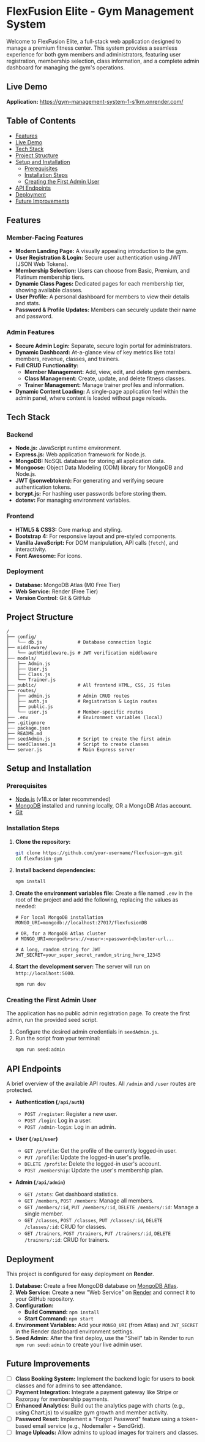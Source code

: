 # FlexFusion Elite - Gym Management System

Welcome to FlexFusion Elite, a full-stack web application designed to manage a premium fitness center. This system provides a seamless experience for both gym members and administrators, featuring user registration, membership selection, class information, and a complete admin dashboard for managing the gym's operations.

 ## Live Demo
**Application:** https://gym-management-system-1-s1km.onrender.com/

## Table of Contents
- [Features](#features)
- [Live Demo](#live-demo)
- [Tech Stack](#tech-stack)
- [Project Structure](#project-structure)
- [Setup and Installation](#setup-and-installation)
  - [Prerequisites](#prerequisites)
  - [Installation Steps](#installation-steps)
  - [Creating the First Admin User](#creating-the-first-admin-user)
- [API Endpoints](#api-endpoints)
- [Deployment](#deployment)
- [Future Improvements](#future-improvements)

## Features

### Member-Facing Features
- **Modern Landing Page:** A visually appealing introduction to the gym.
- **User Registration & Login:** Secure user authentication using JWT (JSON Web Tokens).
- **Membership Selection:** Users can choose from Basic, Premium, and Platinum membership tiers.
- **Dynamic Class Pages:** Dedicated pages for each membership tier, showing available classes.
- **User Profile:** A personal dashboard for members to view their details and stats.
- **Password & Profile Updates:** Members can securely update their name and password.

### Admin Features
- **Secure Admin Login:** Separate, secure login portal for administrators.
- **Dynamic Dashboard:** At-a-glance view of key metrics like total members, revenue, classes, and trainers.
- **Full CRUD Functionality:**
    - **Member Management:** Add, view, edit, and delete gym members.
    - **Class Management:** Create, update, and delete fitness classes.
    - **Trainer Management:** Manage trainer profiles and information.
- **Dynamic Content Loading:** A single-page application feel within the admin panel, where content is loaded without page reloads.


## Tech Stack

### Backend
- **Node.js:** JavaScript runtime environment.
- **Express.js:** Web application framework for Node.js.
- **MongoDB:** NoSQL database for storing all application data.
- **Mongoose:** Object Data Modeling (ODM) library for MongoDB and Node.js.
- **JWT (jsonwebtoken):** For generating and verifying secure authentication tokens.
- **bcrypt.js:** For hashing user passwords before storing them.
- **dotenv:** For managing environment variables.

### Frontend
- **HTML5 & CSS3:** Core markup and styling.
- **Bootstrap 4:** For responsive layout and pre-styled components.
- **Vanilla JavaScript:** For DOM manipulation, API calls (`fetch`), and interactivity.
- **Font Awesome:** For icons.

### Deployment
- **Database:** MongoDB Atlas (M0 Free Tier)
- **Web Service:** Render (Free Tier)
- **Version Control:** Git & GitHub

## Project Structure
```
/
├── config/
│   └── db.js             # Database connection logic
├── middleware/
│   └── authMiddleware.js # JWT verification middleware
├── models/
│   ├── Admin.js
│   ├── User.js
│   ├── Class.js
│   └── Trainer.js
├── public/               # All frontend HTML, CSS, JS files
├── routes/
│   ├── admin.js          # Admin CRUD routes
│   ├── auth.js           # Registration & Login routes
│   ├── public.js        
│   └── user.js           # Member-specific routes
├── .env                  # Environment variables (local)
├── .gitignore
├── package.json
├── README.md
├── seedAdmin.js          # Script to create the first admin
├── seedClasses.js        # Script to create classes
└── server.js             # Main Express server
```

## Setup and Installation

### Prerequisites
- [Node.js](https://nodejs.org/) (v18.x or later recommended)
- [MongoDB](https://www.mongodb.com/try/download/community) installed and running locally, OR a MongoDB Atlas account.
- [Git](https://git-scm.com/)

### Installation Steps

1.  **Clone the repository:**
    ```bash
    git clone https://github.com/your-username/flexfusion-gym.git
    cd flexfusion-gym
    ```

2.  **Install backend dependencies:**
    ```bash
    npm install
    ```

3.  **Create the environment variables file:**
    Create a file named `.env` in the root of the project and add the following, replacing the values as needed:
    ```
    # For local MongoDB installation
    MONGO_URI=mongodb://localhost:27017/flexfusionDB

    # OR, for a MongoDB Atlas cluster
    # MONGO_URI=mongodb+srv://<user>:<password>@cluster-url...

    # A long, random string for JWT
    JWT_SECRET=your_super_secret_random_string_here_12345
    ```

4.  **Start the development server:**
    The server will run on `http://localhost:5000`.
    ```bash
    npm run dev
    ```

### Creating the First Admin User
The application has no public admin registration page. To create the first admin, run the provided seed script.

1.  Configure the desired admin credentials in `seedAdmin.js`.
2.  Run the script from your terminal:
    ```bash
    npm run seed:admin
    ```

## API Endpoints
A brief overview of the available API routes. All `/admin` and `/user` routes are protected.

- **Authentication (`/api/auth`)**
  - `POST /register`: Register a new user.
  - `POST /login`: Log in a user.
  - `POST /admin-login`: Log in an admin.

- **User (`/api/user`)**
  - `GET /profile`: Get the profile of the currently logged-in user.
  - `PUT /profile`: Update the logged-in user's profile.
  - `DELETE /profile`: Delete the logged-in user's account.
  - `POST /membership`: Update the user's membership plan.

- **Admin (`/api/admin`)**
  - `GET /stats`: Get dashboard statistics.
  - `GET /members`, `POST /members`: Manage all members.
  - `GET /members/:id`, `PUT /members/:id`, `DELETE /members/:id`: Manage a single member.
  - `GET /classes`, `POST /classes`, `PUT /classes/:id`, `DELETE /classes/:id`: CRUD for classes.
  - `GET /trainers`, `POST /trainers`, `PUT /trainers/:id`, `DELETE /trainers/:id`: CRUD for trainers.

## Deployment
This project is configured for easy deployment on **Render**.

1.  **Database:** Create a free MongoDB database on [MongoDB Atlas](https://www.mongodb.com/cloud/atlas/).
2.  **Web Service:** Create a new "Web Service" on [Render](https://render.com) and connect it to your GitHub repository.
3.  **Configuration:**
    - **Build Command:** `npm install`
    - **Start Command:** `npm start`
4.  **Environment Variables:** Add your `MONGO_URI` (from Atlas) and `JWT_SECRET` in the Render dashboard environment settings.
5.  **Seed Admin:** After the first deploy, use the "Shell" tab in Render to run `npm run seed:admin` to create your live admin user.

## Future Improvements
- [ ] **Class Booking System:** Implement the backend logic for users to book classes and for admins to see attendance.
- [ ] **Payment Integration:** Integrate a payment gateway like Stripe or Razorpay for membership payments.
- [ ] **Enhanced Analytics:** Build out the analytics page with charts (e.g., using Chart.js) to visualize gym growth and member activity.
- [ ] **Password Reset:** Implement a "Forgot Password" feature using a token-based email service (e.g., Nodemailer + SendGrid).
- [ ] **Image Uploads:** Allow admins to upload images for trainers and classes.
